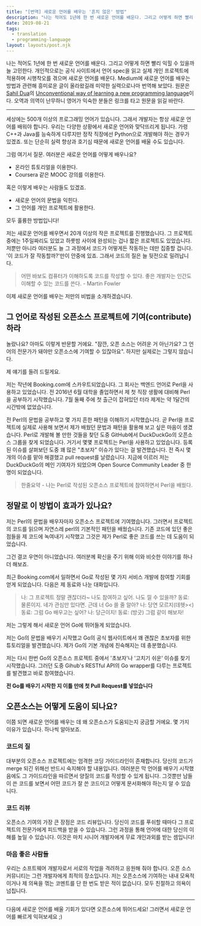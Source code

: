 ```yaml
---
title: "[번역] 새로운 언어를 배우는 '흔치 않은' 방법"
description: "나는 적어도 1년에 한 번 새로운 언어를 배운다. 그리고 어떻게 하면 빨리 익힐 수 있을까 늘 고민한다. 개인적으로는 공식 사이트에서 언어 spec을 읽고 실제 개인 프로젝트에 적용하며 시행착오를 겪으며 새로운 언어를 배운다."
date: 2019-08-21
tags:
  - translation
  - programming-language
layout: layouts/post.njk
---
```


 나는 적어도 1년에 한 번 새로운 언어를 배운다. 그리고 어떻게 하면 빨리 익힐 수 있을까 늘 고민한다. 개인적으로는 공식 사이트에서 언어 spec을 읽고 실제 개인 프로젝트에 적용하며 시행착오를 겪으며 새로운 언어를 배운다. Medium에 새로운 언어를 배우는 방법과 관련해 흥미로운 글이 올라왔길래 미약한 실력으로나마 번역해 보았다. 원문은 [Sahil Dua](http://hackernoon.com/@sahildua2305)의 [Unconventional way of learning a new programming language](http://hackernoon.com/unconventional-way-of-learning-a-new-programming-language-e4d1f600342c#.gmrl9tuk3)이다. 오역과 의역이 난무하니 영어가 익숙한 분들은 링크를 타고 원문을 읽길 바란다.

<hr>

세상에는 500개 이상의 프로그래밍 언어가 있습니다. 그래서 개발자는 항상 새로운 언어를 배워야 합니다. 우리는 다양한 상황에서 새로운 언어와 맞닥뜨리게 됩니다. 가령 C++과 Java를 능숙하게 다루지만 정작 직장에선 Python으로 개발해야 하는 경우가 있겠죠. 또는 단순히 실력 향상과 호기심 때문에 새로운 언어를 배울 수도 있습니다.

그럼 여기서 질문. 여러분은 새로운 언어를 어떻게 배우나요?
- 온라인 튜토리얼을 이용한다.
- Coursera 같은 MOOC 강의를 이용한다.

혹은 이렇게 배우는 사람들도 있겠죠.
- 새로운 언어의 문법을 익힌다.
- 그 언어를 개인 프로젝트에 활용한다.

모두 훌륭한 방법입니다! 

저는 새로운 언어를 배우면서 20개 이상의 작은 프로젝트를 진행했습니다. 그 프로젝트 중에는 1주일짜리도 있었고 하룻밤 사이에 완성되는 겁나 짧은 프로젝트도 있었습니다. 저뿐만 아니라 여러분도 늘 그 과정에서 코드가 어떻게든 작동하는 데만 집중할 겁니다. '이 코드가 잘 작동할까?'만이 안중에 있죠. 그래서 코드의 질은 늘 뒷전으로 밀려납니다.

>어떤 바보도 컴퓨터가 이해하도록 코드를 작성할 수 있다. 좋은 개발자는 인간도 이해할 수 있는 코드를 쓴다. - Martin Fowler

이제 새로운 언어를 배우는 저만의 비법을 소개하겠습니다.

## 그 언어로 작성된 오픈소스 프로젝트에 기여(contribute)하라

놀랐나요? 아마도 이렇게 반문할 거에요. "잠깐, 오픈 소스는 어려운 거 아닌가요? 그 언어의 전문가가 돼야만 오픈소스에 기여할 수 있잖아요". 하지만 실제로는 그렇지 않습니다.

제 얘기를 들려 드릴게요.

저는 작년에 Booking.com에 스카우트되었습니다. 그 회사는 백엔드 언어로 Perl을 사용하고 있었습니다. 전 2016년 6월 대학을 졸업하면서 제 첫 직장 생활에 대비해 Perl을 공부하기 시작했습니다. 7월 둘째 주에 첫 출근이 잡혀있던 터라 제게는 약 1달간의 시간밖에 없었습니다.

전 Perl의 문법을 공부하고 몇 가지 흔한 패턴을 이해하기 시작했습니다. 곧 Perl을 프로젝트에 실제로 사용해 보면서 제가 배웠던 문법과 패턴을 활용해 보고 싶은 마음이 생겼습니다. Perl로 개발해 볼 만한 것들을 찾던 도중 GitHub에서 DuckDuckGo의 오픈소스 그룹을 찾게 되었습니다. 거기서 몇몇 프로젝트는 Perl을 사용하고 있었습니다. 등록된 이슈를 살펴보던 도중 꽤 많은 "초보자" 이슈가 있다는 걸 발견했습니다. 전 즉시 몇 개의 이슈를 맡아 해결했고 pull request를 날렸습니다. 지금에 이르러 저는 DuckDuckGo의 메인 기여자가 되었으며 Open Source Community Leader 중 한 명이 되었습니다.

> 한줄요약 - 나는 Perl로 작성된 오픈소스 프로젝트에 참여하면서 Perl을 배웠다.

## 정말로 이 방법이 효과가 있나요?
저는 Perl의 문법을 배우자마자 오픈소스 프로젝트에 기여했습니다. 그러면서 프로젝트의 코드를 읽으며 자연스레 perl의 기본적인 패턴을 배웠습니다. 기존 코드에 있던 좋은 점들을 제 코드에 녹여내기 시작했고 그것은 제가 Perl로 좋은 코드를 쓰는 데 도움이 되었습니다.

그건 결코 우연이 아니었습니다. 여러분께 확신을 주기 위해 이와 비슷한 이야기를 하나 더 해보죠.

최근 Booking.com에서 일하면서 Go로 작성된 몇 가지 서비스 개발에 참여할 기회를 얻게 되었습니다. 다음은 제 동료와 나눈 대화입니다.

>나: 그 프로젝트 정말 괜찮더라~ 나도 참여하고 싶어. 나도 낄 수 있을까?
>동료: 물론이지. 네가 관심만 있다면. 근데 너 Go 쓸 줄 알아?
>나: 당연 모르지(데헷><)
>동료: 그럼 Go 배우고는 싶어?
>나: 당근이지!
>동료: (방긋) 그럼 같이 해보자!

저는 그렇게 해서 새로운 언어 Go에 뛰어들게 되었습니다.

저는 Go의 문법을 배우기 시작했고 Go의 공식 웹사이트에서 꽤 괜찮은 초보자를 위한 튜토리얼을 발견했습니다. 제가 Go의 기본 개념에 친숙해지는 데 충분했습니다.

저는 다시 한번 Go의 오픈소스 프로젝트 중에서 '초보자'나 '고치기 쉬운' 이슈를 찾기 시작했습니다. 그러던 도중 Gihub's RESTful API의 Go wrapper를 다루는 프로젝트를 발견했고 바로 참여했습니다.

**전 Go를 배우기 시작한 지 이틀 만에 첫 Pull Request를 넣었습니다**

## 오픈소스는 어떻게 도움이 되나요?
이쯤 되면 새로운 언어를 배우는 데 왜 오픈소스가 도움되는지 궁금할 거에요. 몇 가지 이유가 있습니다. 하나씩 알아보죠.

### 코드의 질
대부분의 오픈소스 프로젝트에는 엄격한 코딩 가이드라인이 존재합니다. 당신의 코드가 merge 되긴 위해선 반드시 숙지해야 할 내용입니다. 여러분은 막 언어를 배우기 시작했음에도 그 가이드라인을 따르면서 양질의 코드를 작성할 수 있게 됩니다. 그것뿐만 남들이 쓴 코드를 보면서 어떤 코드가 잘 쓴 코드이고 어떻게 문서화해야 하는지 알 수 있습니다.

### 코드 리뷰
오픈소스 기여의 가장 큰 장점은 코드 리뷰입니다. 당신이 코드를 푸쉬할 때마다 그 프로젝트의 전문가에게 피드백을 받을 수 있습니다. 그런 과정을 통해 언어에 대한 당신의 이해를 높일 수 있습니다. 이것은 마치 시니어 개발자에게 무료 개인과외를 받는 셈입니다!

### 마음 좋은 사람들
우리는 소프트웨어 개발자로서 서로의 작업을 격려하고 응원해 줘야 합니다. 오픈 소스 커뮤니티는 그런 개발자에게 최적의 장소입니다. 저는 오픈소스에 기여하는 내내 모욕적이거나 제 의욕을 꺾는 코멘트를 단 한 번도 받은 적이 없습니다. 모두 친절하고 의욕이 넘칩니다.

<hr> 

다음에 새로운 언어를 배울 기회가 있다면 오픈소스에 뛰어드세요! 그러면서 새로운 언어를 빠르게 익혀보세요 ;)